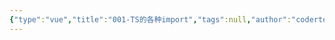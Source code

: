 ```yaml
---
{"type":"vue","title":"001-TS的各种import","tags":null,"author":"codertoro","establish":"2025-07-23","update":"2025/07/23 15:29","dg-publish":true,"permalink":"/Projects/13-Vue/001-TS的各种import/","dgPassFrontmatter":true,"created":"2025-07-23T15:28:40.229+08:00","updated":"2025-07-23T15:31:44.789+08:00"}
---
```


